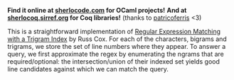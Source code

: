 **Find it online at [sherlocode.com](https://sherlocode.com) for OCaml projects!**
**And at [sherlocoq.sirref.org](https://sherlocoq.sirref.org) for Coq libraries!** (thanks to [patricoferris](https://github.com/patricoferris/sherlocode/tree/coq) <3)

This is a straightforward implementation of [Regular Expression Matching with a Trigram Index](https://swtch.com/~rsc/regexp/regexp4.html) by Russ Cox. For each of the characters, bigrams and trigrams, we store the set of line numbers where they appear. To answer a query, we first approximate the regex by enumerating the ngrams that are required/optional: the intersection/union of their indexed set yields good line candidates against which we can match the query.

